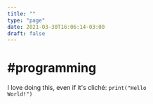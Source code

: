 ```yaml
---
title: ""
type: "page"
date: 2021-03-30T16:06:14-03:00
draft: false
---
```


# #programming
I love doing this, even if it's cliché: <code>print("Hello World!")</code>
